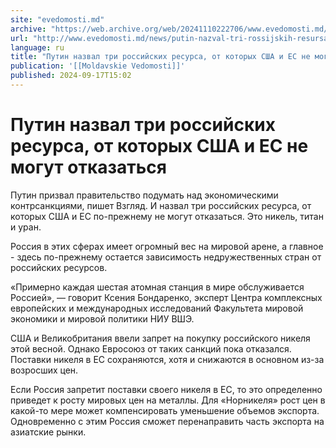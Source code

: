 ```yaml
---
site: "evedomosti.md"
archive: "https://web.archive.org/web/20241110222706/www.evedomosti.md/news/putin-nazval-tri-rossijskih-resursa-ot-kotoryh-ssha-i-es-ne"
url: "http://www.evedomosti.md/news/putin-nazval-tri-rossijskih-resursa-ot-kotoryh-ssha-i-es-ne"
language: ru
title: "Путин назвал три российских ресурса, от которых США и ЕС не могут отказаться"
publication: '[[Moldavskie Vedomosti]]'
published: 2024-09-17T15:02
---
```


# Путин назвал три российских ресурса, от которых США и ЕС не могут отказаться

Путин призвал правительство подумать над экономическими контрсанкциями, пишет Взгляд. И назвал три российских ресурса, от которых США и ЕС по-прежнему не могут отказаться. Это никель, титан и уран.

Россия в этих сферах имеет огромный вес на мировой арене, а главное - здесь по-прежнему остается зависимость недружественных стран от российских ресурсов.

«Примерно каждая шестая атомная станция в мире обслуживается Россией», — говорит Ксения Бондаренко, эксперт Центра комплексных европейских и международных исследований Факультета мировой экономики и мировой политики НИУ ВШЭ.

США и Великобритания ввели запрет на покупку российского никеля этой весной. Однако Евросоюз от таких санкций пока отказался. Поставки никеля в ЕС сохраняются, хотя и снижаются в основном из-за возросших цен.

Если Россия запретит поставки своего никеля в ЕС, то это определенно приведет к росту мировых цен на металлы. Для «Норникеля» рост цен в какой-то мере может компенсировать уменьшение объемов экспорта. Одновременно с этим Россия сможет перенаправить часть экспорта на азиатские рынки.